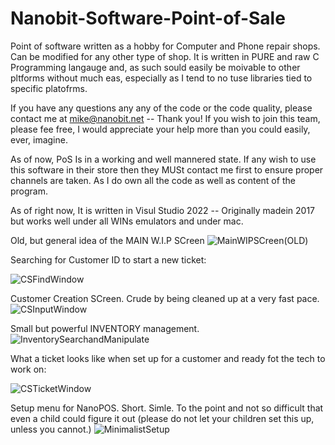# Nanobit-Software-Point-of-Sale
Point of software written as a hobby for Computer and Phone repair shops. Can be modified for any other type of shop. It is written in PURE and raw C Programming langauge and, as such sould easily be moivable to other pltforms without much eas, especially as I tend to no tuse libraries tied to specific platofrms.

If you have any questions any any of the code or the code quality, please contact me at mike@nanobit.net -- Thank you! If you wish to join this team, please fee free, I would appreciate your help more than you could easily, ever, imagine.


As of now, PoS Is in a working and well mannered state. If any wish to use this software in their store then they MUSt contact me first to ensure proper channels are taken. As I do own all the code as well as content of the program.

As of right now, It is written in Visul Studio 2022 -- Originally madein 2017 but works well under all WINs emulators and under mac.


Old, but general idea of the MAIN W.I.P SCreen
 ![MainWIPSCreen(OLD)](https://user-images.githubusercontent.com/16727948/158010588-6fd6665b-7186-4a5d-aa14-965dbe308e92.png)

Searching for Customer ID to start a new ticket:

![CSFindWindow](https://user-images.githubusercontent.com/16727948/158010610-341870e2-386e-4caf-8037-a5796001d854.png)


Customer Creation SCreen. Crude by being cleaned up at a very fast pace.
![CSInputWindow](https://user-images.githubusercontent.com/16727948/158010618-11455f1c-a200-4196-b2c8-4b6ae1340880.png)


Small but powerful INVENTORY management.
![InventorySearchandManipulate](https://user-images.githubusercontent.com/16727948/158010627-43cca735-fe48-431e-b4e4-df4404587ae8.png)

What a ticket looks like when set up for a customer and ready fot the tech to work on:

![CSTicketWindow](https://user-images.githubusercontent.com/16727948/158010642-5c5ad4b5-a1ee-4df3-a5d1-8327998191ce.png)


Setup menu for NanoPOS. Short. Simle. To the point and not so difficult that even a child could figure it out (please do not let your children set this up, unless you cannot.)
![MinimalistSetup](https://user-images.githubusercontent.com/16727948/158010730-81923142-3d21-4ecc-9563-2fa40aed0837.png)
